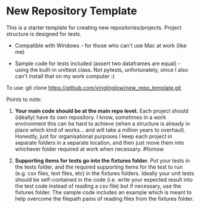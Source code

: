# New Repository Template

This is a starter template for creating new repositories/projects.
Project structure is designed for tests.

- Compatible with Windows - for those who can't use Mac at work (like me)

- Sample code for tests included (assert two dataframes are equal) - using the built-in unittest class. Not pytests, unfortunately, since I also can't install that on my work computer :(

To use:
    git clone https://github.com/yinglinglow/new_repo_template.git

Points to note:
1) __Your main code should be at the main repo level.__ Each project should (ideally) have its own repository. I know, sometimes in a work environment this can be hard to achieve (when a structure is already in place which kind of works... and will take a million years to overhaul). Honestly, just for organisational purposes I keep each project in separate folders in a separate location, and then just move them into whichever folder required at work when necessary. #fornow

2) __Supporting items for tests go into the fixtures folder.__ Put your tests in the tests folder, and the required supporting items for the test to run (e.g. csv files, text files, etc) in the fixtures folders. Ideally your unit tests should be self-contained in the code (i.e. write your expected result into the test code instead of reading a csv file) but if necessary, use the fixtures folder. The sample code includes an example which is meant to help overcome the filepath pains of reading files from the fixtures folder.